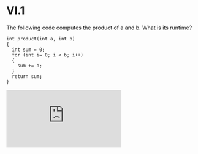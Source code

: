 # VI.1

The following code computes the product of a and b. What is its runtime?

```
int product(int a, int b)
{
  int sum = 0;
  for (int i= 0; i < b; i++)
  {
    sum += a;
  }
  return sum;
}
```

![T(a,b) = b \cdot O(1) = O(b)](https://latex.codecogs.com/svg.latex?T%28a%2Cb%29%20%3D%20b%20%5Ccdot%20O%281%29%20%3D%20O%28b%29)
